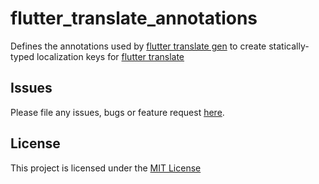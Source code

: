 # flutter_translate_annotations
Defines the annotations used by [flutter translate gen](https://github.com/bratan/flutter_translate_gen) to create statically-typed localization keys for [flutter translate](https://github.com/bratan/flutter_translate)

## Issues
Please file any issues, bugs or feature request [here](https://github.com/bratan/flutter_translate_annotations/issues).

## License

This project is licensed under the [MIT License](https://github.com/bratan/flutter_translate_annotations/blob/master/LICENSE)